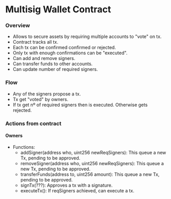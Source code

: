 # Multisig Wallet Contract

### Overview
- Allows to secure assets by requiring multiple accounts to "vote" on tx.
- Contract tracks all tx.
- Each tx can be confirmed confirmed or rejected.
- Only tx with enough confirmations can be "executed".
- Can add and remove signers.
- Can transfer funds to other accounts.
- Can update number of required signers.

### Flow
- Any of the signers propose a tx.
- Tx get "voted" by owners.
- If tx get nº of required signers then is executed. Otherwise gets rejected.

### Actions from contract

#### Owners
- Functions: 
    - addSigner(address who, uint256 newReqSigners): This queue a new Tx, pending to be approved.
    - removeSigner(address who, uint256 newReqSigners): This queue a new Tx, pending to be approved.
    - transferFunds(address to, uint256 amount): This queue a new Tx, pending to be approved.
    - signTx(???): Approves a tx with a signature.
    - executeTx(): If reqSigners achieved, can execute a tx.